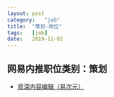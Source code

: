 ```yaml
---
layout:	post
category:	"job"
title:	"策划-岗位"
tags:	[job]
date:	2019-11-02
---
```

## 网易内推职位类别：策划
- [资深内容编辑（易次元）](http://mobile.bole.netease.com/bole/boleDetail?id=14512&employeeId=346f03c3cda5f04c&key=all)
